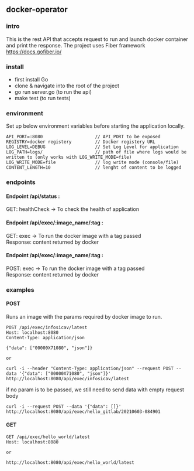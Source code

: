 ## docker-operator

### intro

This is the rest API that accepts request to run and launch docker container and print the response. The project uses Fiber framework https://docs.gofiber.io/

### install

- first install Go
- clone & navigate into the root of the project 
- go run server.go (to run the api)
- make test (to run tests)

### environment

Set up below environment variables before starting the application locally.

```
API_PORT=:8080                    // API_PORT to be exposed
REGISTRY=docker registery         // Docker registery URL
LOG_LEVEL=DEBUG                   // Set Log Level for application
LOG_PATH=logs/                    // path of file where logs would be written to (only works with LOG_WRITE_MODE=file) 
LOG_WRITE_MODE=file               // log write mode (console/file)
CONTENT_LENGTH=10                 // lenght of content to be logged
```

### endpoints

#### Endpoint /api/status :<br />
GET: healthCheck -> To check the health of application

#### Endpoint /api/exec/:image_name/:tag :<br />
GET: exec -> To run the docker image with a tag passed <br />
Response: content returned by docker

#### Endpoint /api/exec/:image_name/:tag :<br />
POST: exec -> To run the docker image with a tag passed <br />
Response: content returned by docker

### examples

#### POST

Runs an image with the params required by docker image to run. 

```
POST /api/exec/infosicav/latest
Host: localhost:8080
Content-Type: application/json

{"data": ["00000X71080", "json"]}

or

curl -i --header "Content-Type: application/json" --request POST --data '{"data": ["00000X71080", "json"]}' http://localhost:8080/api/exec/infosicav/latest
```

if no param is to be passed, we still need to send data with empty request body

```
curl -i --request POST --data '{"data": []}' http://localhost:8080/api/exec/hello_gitlab/20210603-084901
```


#### GET

```
GET /api/exec/hello_world/latest
Host: localhost:8080

or 

http://localhost:8080/api/exec/hello_world/latest
```